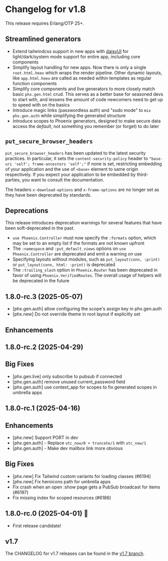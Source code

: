 # Changelog for v1.8

This release requires Erlang/OTP 25+.

## Streamlined generators

  * Extend tailwindcss support in new apps with [daisyUI](https://daisyui.com/) for light/dark/system mode support for entire app, including core components
  * Simplify layout handling for new apps. Now there is only a single `root.html.heex` which wraps the render pipeline. Other dynamic layouts, like `app.html.heex` are called as needed within templates as regular function components
  * Simplify core components and live generators to more closely match basic `phx.gen.html` crud. This serves as a better base for seasoned devs to start with, and lessens the amount of code newcomers need to get up to speed with on the basics
  * Introduce magic links (passwordless auth) and "sudo mode" to `mix phx.gen.auth` while simplifying the generated structure
  * Introduce scopes to Phoenix generators, designed to make secure data access the *default*, not something you remember (or forget) to do later

## `put_secure_browser_headers`

`put_secure_browser_headers` has been updated to the latest security practices. In particular, it sets the `content-security-policy` header to `"base-uri 'self'; frame-ancestors 'self';"` if none is set, restricting embedding of your application and the use of `<base>` element to same origin respectively. If you expect your application to be embedded by third-parties, you want to consult the documentation.

The headers `x-download-options` and `x-frame-options` are no longer set as they have been deprecated by standards.

## Deprecations

This release introduces deprecation warnings for several features that have been soft-deprecated in the past.

  * `use Phoenix.Controller` must now specify the `:formats` option, which may be set to an empty list if the formats are not known upfront
  * The `:namespace` and `:put_default_views` options on `use Phoenix.Controller` are deprecated and emit a warning on use
  * Specifying layouts without modules, such as `put_layout(conn, :print)` or `put_layout(conn, html: :print)` is deprecated
  * The `:trailing_slash` option in `Phoenix.Router` has been deprecated in favor of using `Phoenix.VerifiedRoutes`. The overall usage of helpers will be deprecated in the future

## 1.8.0-rc.3 (2025-05-07)
  - [phx.gen.auth] allow configuring the scope's assign key in phx.gen.auth
  - [phx.new] Do not override theme in root layout if explicitly set

## Enhancements

## 1.8.0-rc.2 (2025-04-29)

## Big Fixes
  - [phx.gen.live] only subscribe to pubsub if connected
  - [phx.gen.auth] remove unused current_password field
  - [phx.gen.auth] use context_app for scopes to fix generated scopes in umbrella apps

## 1.8.0-rc.1 (2025-04-16)

## Enhancements
  - [phx.new] Support PORT in dev
  - [phx.gen.auth] - Replace `utc_now/0 + truncate/1` with `utc_now/1`
  - [phx.gen.auth] - Make dev mailbox link more obvious

## Big Fixes
  - [phx.new] Fix Tailwind custom variants for loading classes (#6194)
  - [phx.new] Fix heroicons path for umbrella apps
  - Fix crash when an open :show page gets a PubSub broadcast for items (#6197)
  - Fix missing index for scoped resources (#6186)

## 1.8.0-rc.0 (2025-04-01) 🚀

- First release candidate!

## v1.7

The CHANGELOG for v1.7 releases can be found in the [v1.7 branch](https://github.com/phoenixframework/phoenix/blob/v1.7/CHANGELOG.md).
